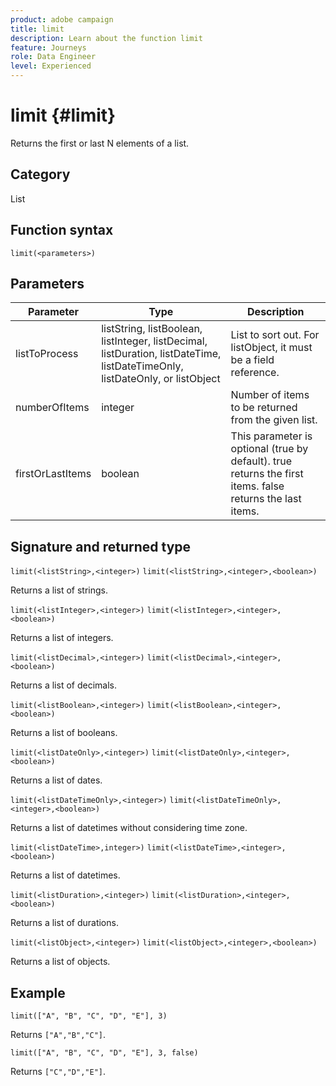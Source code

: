 ```yaml
---
product: adobe campaign
title: limit
description: Learn about the function limit
feature: Journeys
role: Data Engineer
level: Experienced
---
```

# limit {#limit}

Returns the first or last N elements of a list.

## Category

List

## Function syntax

`limit(<parameters>)`

## Parameters

| Parameter | Type             | Description             |
|-----------|------------------|------------------|
| listToProcess | listString, listBoolean, listInteger, listDecimal, listDuration, listDateTime, listDateTimeOnly, listDateOnly, or listObject | List to sort out. For listObject, it must be a field reference. |
| numberOfItems | integer | Number of items to be returned from the given list. |
| firstOrLastItems | boolean | This parameter is optional (true by default). true returns the first items. false returns the last items. |

## Signature and returned type

`limit(<listString>,<integer>)`
`limit(<listString>,<integer>,<boolean>)`

Returns a list of strings.

`limit(<listInteger>,<integer>)`
`limit(<listInteger>,<integer>,<boolean>)`

Returns a list of integers.

`limit(<listDecimal>,<integer>)`
`limit(<listDecimal>,<integer>,<boolean>)`

Returns a list of decimals.

`limit(<listBoolean>,<integer>)`
`limit(<listBoolean>,<integer>,<boolean>)`

Returns a list of booleans.

`limit(<listDateOnly>,<integer>)`
`limit(<listDateOnly>,<integer>,<boolean>)`

Returns a list of dates.

`limit(<listDateTimeOnly>,<integer>)`
`limit(<listDateTimeOnly>,<integer>,<boolean>)`

Returns a list of datetimes without considering time zone.

`limit(<listDateTime>,integer>)`
`limit(<listDateTime>,<integer>,<boolean>)`

Returns a list of datetimes.

`limit(<listDuration>,<integer>)`
`limit(<listDuration>,<integer>,<boolean>)`

Returns a list of durations.

`limit(<listObject>,<integer>)`
`limit(<listObject>,<integer>,<boolean>)`

Returns a list of objects.

## Example

`limit(["A", "B", "C", "D", "E"], 3)`

Returns `["A","B","C"]`.

`limit(["A", "B", "C", "D", "E"], 3, false)`

Returns `["C","D","E"]`.

